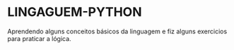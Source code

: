 # LINGAGUEM-PYTHON
 Aprendendo alguns conceitos básicos da linguagem e fiz alguns exercicios para praticar a lógica.
